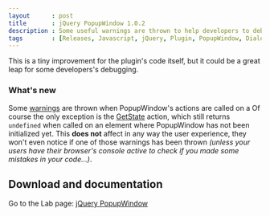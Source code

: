 ```yaml
---
layout      : post
title       : jQuery PopupWindow 1.0.2
description : Some useful warnings are thrown to help developers to debug their code
tags        : [Releases, Javascript, jQuery, Plugin, PopupWindow, Dialog, Modal, Popup, Window]
---
```


This is a tiny improvement for the plugin's code itself, but it could be a great leap for some developers's debugging.

### What's new
Some [warnings](https://developer.mozilla.org/en-US/docs/Web/API/Console/warn) are thrown when PopupWindow's actions are called on a 
Of course the only exception is the [GetState](/labs/jquery-popup-window/#getstate) action, which still returns `undefined` when called on an element where PopupWindow has not been initialized yet.
This **does not** affect in any way the user experience, they won't even notice if one of those warnings has been thrown *(unless your users have their browser's console active to check if you made some mistakes in your code...)*.


## Download and documentation

Go to the Lab page: [jQuery PopupWindow](/labs/jquery-popup-window/)
